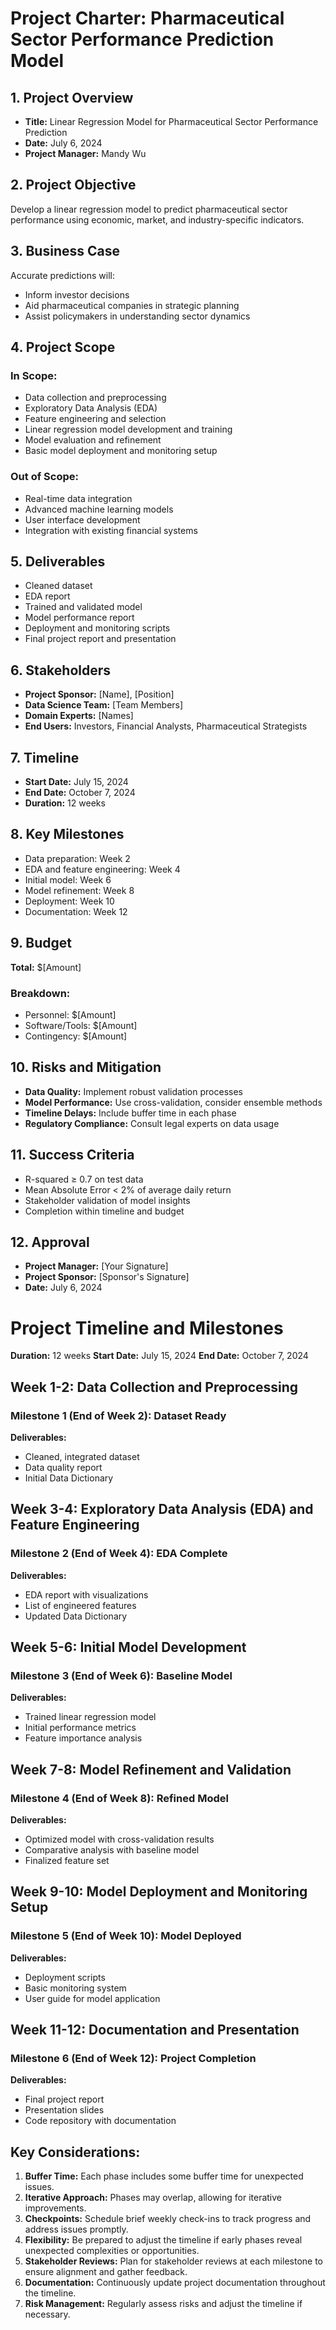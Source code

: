 # Project Charter: Pharmaceutical Sector Performance Prediction Model

## 1. Project Overview
- **Title:** Linear Regression Model for Pharmaceutical Sector Performance Prediction
- **Date:** July 6, 2024
- **Project Manager:** Mandy Wu

## 2. Project Objective
Develop a linear regression model to predict pharmaceutical sector performance using economic, market, and industry-specific indicators.

## 3. Business Case
Accurate predictions will:
- Inform investor decisions
- Aid pharmaceutical companies in strategic planning
- Assist policymakers in understanding sector dynamics

## 4. Project Scope
### In Scope:
- Data collection and preprocessing
- Exploratory Data Analysis (EDA)
- Feature engineering and selection
- Linear regression model development and training
- Model evaluation and refinement
- Basic model deployment and monitoring setup

### Out of Scope:
- Real-time data integration
- Advanced machine learning models
- User interface development
- Integration with existing financial systems

## 5. Deliverables
- Cleaned dataset
- EDA report
- Trained and validated model
- Model performance report
- Deployment and monitoring scripts
- Final project report and presentation

## 6. Stakeholders
- **Project Sponsor:** [Name], [Position]
- **Data Science Team:** [Team Members]
- **Domain Experts:** [Names]
- **End Users:** Investors, Financial Analysts, Pharmaceutical Strategists

## 7. Timeline
- **Start Date:** July 15, 2024
- **End Date:** October 7, 2024
- **Duration:** 12 weeks

## 8. Key Milestones
- Data preparation: Week 2
- EDA and feature engineering: Week 4
- Initial model: Week 6
- Model refinement: Week 8
- Deployment: Week 10
- Documentation: Week 12

## 9. Budget
**Total:** $[Amount]
### Breakdown:
- Personnel: $[Amount]
- Software/Tools: $[Amount]
- Contingency: $[Amount]

## 10. Risks and Mitigation
- **Data Quality:** Implement robust validation processes
- **Model Performance:** Use cross-validation, consider ensemble methods
- **Timeline Delays:** Include buffer time in each phase
- **Regulatory Compliance:** Consult legal experts on data usage

## 11. Success Criteria
- R-squared ≥ 0.7 on test data
- Mean Absolute Error < 2% of average daily return
- Stakeholder validation of model insights
- Completion within timeline and budget

## 12. Approval
- **Project Manager:** [Your Signature]
- **Project Sponsor:** [Sponsor's Signature]
- **Date:** July 6, 2024

# Project Timeline and Milestones

**Duration:** 12 weeks
**Start Date:** July 15, 2024
**End Date:** October 7, 2024

## Week 1-2: Data Collection and Preprocessing
### Milestone 1 (End of Week 2): Dataset Ready

**Deliverables:**
- Cleaned, integrated dataset
- Data quality report
- Initial Data Dictionary

## Week 3-4: Exploratory Data Analysis (EDA) and Feature Engineering
### Milestone 2 (End of Week 4): EDA Complete

**Deliverables:**
- EDA report with visualizations
- List of engineered features
- Updated Data Dictionary

## Week 5-6: Initial Model Development
### Milestone 3 (End of Week 6): Baseline Model

**Deliverables:**
- Trained linear regression model
- Initial performance metrics
- Feature importance analysis

## Week 7-8: Model Refinement and Validation
### Milestone 4 (End of Week 8): Refined Model

**Deliverables:**
- Optimized model with cross-validation results
- Comparative analysis with baseline model
- Finalized feature set

## Week 9-10: Model Deployment and Monitoring Setup
### Milestone 5 (End of Week 10): Model Deployed

**Deliverables:**
- Deployment scripts
- Basic monitoring system
- User guide for model application

## Week 11-12: Documentation and Presentation
### Milestone 6 (End of Week 12): Project Completion

**Deliverables:**
- Final project report
- Presentation slides
- Code repository with documentation

## Key Considerations:

1. **Buffer Time:** Each phase includes some buffer time for unexpected issues.
2. **Iterative Approach:** Phases may overlap, allowing for iterative improvements.
3. **Checkpoints:** Schedule brief weekly check-ins to track progress and address issues promptly.
4. **Flexibility:** Be prepared to adjust the timeline if early phases reveal unexpected complexities or opportunities.
5. **Stakeholder Reviews:** Plan for stakeholder reviews at each milestone to ensure alignment and gather feedback.
6. **Documentation:** Continuously update project documentation throughout the timeline.
7. **Risk Management:** Regularly assess risks and adjust the timeline if necessary.
